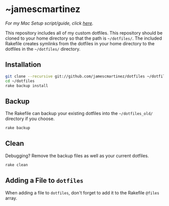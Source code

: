 ~jamescmartinez
========

_For my Mac Setup script/guide, click [here](https://github.com/jamescmartinez/machine)._

This repository includes all of my custom dotfiles. This repository should be cloned to
your home directory so that the path is `~/dotfiles/`. The included Rakefile creates symlinks from the dotfiles in your home directory to the dotfiles in the `~/dotfiles/` directory.

Installation
------------
``` bash
git clone --recursive git://github.com/jamescmartinez/dotfiles ~/dotfiles
cd ~/dotfiles
rake backup install
````

Backup
------------
The Rakefile can backup your existing dotfiles into the
`~/dotfiles_old/` directory if you choose.
``` bash
rake backup
````

Clean
------------
Debugging? Remove the backup files as well as your current dotfiles.
``` bash
rake clean
````

Adding a File to `dotfiles`
------------

When adding a file to `dotfiles`, don't forget to add it to the Rakefile `@files` array.
